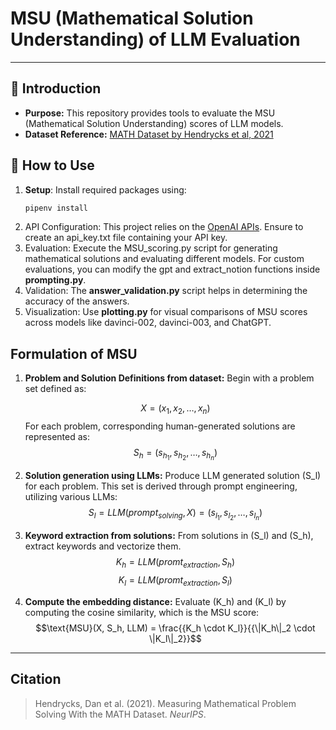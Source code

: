 # MSU (Mathematical Solution Understanding) of LLM Evaluation
---

## 📌 Introduction

- **Purpose:** This repository provides tools to evaluate the MSU (Mathematical Solution Understanding) scores of LLM models.
- **Dataset Reference:** [MATH Dataset by Hendrycks et al, 2021](https://github.com/hendrycks/math)

## 🚀 How to Use

1. **Setup**: Install required packages using:
   ```bash
   pipenv install
2. API Configuration: This project relies on the [OpenAI APIs](https://openai.com/blog/openai-api). Ensure to create an api_key.txt file containing your API key.
3. Evaluation: Execute the MSU_scoring.py script for generating mathematical solutions and evaluating different models. For custom evaluations, you can modify the gpt and extract_notion functions inside **prompting.py**.
4. Validation: The **answer_validation.py** script helps in determining the accuracy of the answers.
5. Visualization: Use **plotting.py** for visual comparisons of MSU scores across models like davinci-002, davinci-003, and ChatGPT.

## Formulation of MSU

1. **Problem and Solution Definitions from dataset:** Begin with a problem set defined as:
   
   $$X = (x_1, x_2, \ldots, x_n)$$
   For each problem, corresponding human-generated solutions are represented as:
   $$S_h = (s_{h_1}, s_{h_2}, \ldots, s_{h_n})$$

2.  **Solution generation using LLMs:** Produce LLM generated solution \(S_l\) for each problem. This set is derived through prompt engineering, utilizing various LLMs:
   $$S_l = LLM(prompt_{solving}, X) = (s_{l_1}, s_{l_2}, \ldots, s_{l_n})$$

3. **Keyword extraction from solutions:** From solutions in \(S_l\) and \(S_h\), extract keywords and vectorize them.
   $$K_{h}= LLM(promt_{extraction}, S_h)$$
   $$K_{l}= LLM(promt_{extraction}, S_l)$$

4. **Compute the embedding distance:** Evaluate \(K_h\) and \(K_l\) by computing the cosine similarity, which is the MSU score:
   $$\text{MSU}(X, S_h, LLM)  = \frac{{K_h \cdot K_l}}{{\|K_h\|_2 \cdot \|K_l\|_2}}$$

---
## Citation

> Hendrycks, Dan et al. (2021). Measuring Mathematical Problem Solving With the MATH Dataset. *NeurIPS*.
